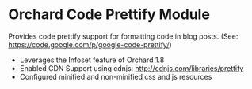 Orchard Code Prettify Module
============================

Provides code prettify support for formatting code in blog posts. (See: https://code.google.com/p/google-code-prettify/)
* Leverages the Infoset feature of Orchard 1.8
* Enabled CDN Support using cdnjs: http://cdnjs.com/libraries/prettify
* Configured minified and non-minified css and js resources
